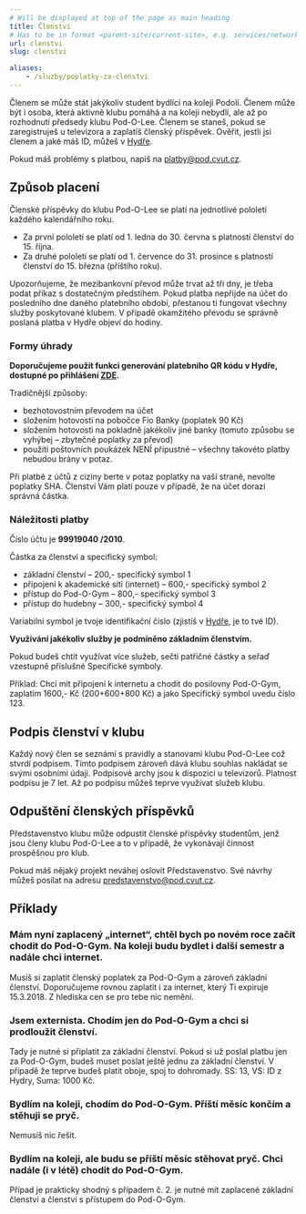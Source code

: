 ```yaml
---
# Will be displayed at top of the page as main heading
title: Členství
# Has to be in format <parent-site/current-site>, e.g. services/network (notice missing slash at the beginning)
url: clenstvi
slug: clenstvi

aliases:
    - /sluzby/poplatky-za-clenstvi
---
```


Členem se může stát jakýkoliv student bydlící na koleji Podolí. Členem může být i osoba, která aktivně klubu pomáhá a na koleji nebydlí, ale až po rozhodnutí předsedy klubu Pod-O-Lee. Členem se staneš, pokud se zaregistruješ u televizora a zaplatíš členský příspěvek. Ověřit, jestli jsi členem a jaké máš ID, můžeš v [Hydře](https://hydra.pod.cvut.cz).

Pokud máš problémy s platbou, napiš na <platby@pod.cvut.cz>.

## Způsob placení

Členské příspěvky do klubu Pod-O-Lee se platí na jednotlivé pololetí každého kalendářního roku.

- Za první pololetí se platí od 1. ledna do 30. června s platností členství do 15. října.
- Za druhé pololetí se platí od 1. července do 31. prosince s platností členství do 15. března (příštího roku).

Upozorňujeme, že mezibankovní převod může trvat až tři dny, je třeba podat příkaz s dostatečným předstihem. Pokud platba nepřijde na účet do posledního dne daného platebního období, přestanou ti fungovat všechny služby poskytované klubem. V případě okamžitého převodu se správně poslaná platba v Hydře objeví do hodiny.

### Formy úhrady

**Doporučujeme použít funkci generování platebního QR kódu v Hydře, dostupné po přihlášení [ZDE](https://hydra.pod.cvut.cz/membership/payments).**

Tradičnější způsoby:

- bezhotovostním převodem na účet
- složením hotovosti na pobočce Fio Banky (poplatek 90 Kč)
- složením hotovosti na pokladně jakékoliv jiné banky (tomuto způsobu se vyhýbej – zbytečné poplatky za převod)
- použití poštovních poukázek NENÍ přípustné – všechny takovéto platby nebudou brány v potaz.

Při platbě z účtů z ciziny berte v potaz poplatky na vaší straně, nevolte poplatky SHA. Členství Vám platí pouze v případě, že na účet dorazí správná částka.

### Náležitosti platby

Číslo účtu je **99919040 /2010**.

Částka za členství a specifický symbol:

- základní členství – 200,- specifický symbol 1
- připojení k akademické síti (internet) – 600,- specifický symbol 2
- přístup do Pod-O-Gym – 800,- specifický symbol 3
- přístup do hudebny – 300,- specifický symbol 4

Variabilní symbol je tvoje identifikační číslo (zjistíš v [Hydře](https://hydra.pod.cvut.cz), je to tvé ID).

**Využívání jakékoliv služby je podmíněno základním členstvím.**

Pokud budeš chtít využívat více služeb, sečti patřičné částky a seřaď vzestupně příslušné Specifické symboly.

Příklad: Chci mít připojení k internetu a chodit do posilovny Pod-O-Gym, zaplatím 1600,- Kč (200+600+800 Kč) a jako Specifický symbol uvedu číslo 123.

## Podpis členství v klubu

Každý nový člen se seznámí s pravidly a stanovami klubu Pod-O-Lee což stvrdí podpisem. Tímto podpisem zároveň dává klubu souhlas nakládat se svými osobními údaji. Podpisové archy jsou k dispozici u televizorů. Platnost podpisu je 7 let. Až po podpisu můžeš teprve využívat služeb klubu.

## Odpuštění členských příspěvků

Představenstvo klubu může odpustit členské příspěvky studentům, jenž jsou členy klubu Pod-O-Lee a to v případě, že vykonávají činnost prospěšnou pro klub.

Pokud máš nějaký projekt neváhej oslovit Představenstvo. Své návrhy můžeš posílat na adresu <predstavenstvo@pod.cvut.cz>.

## Příklady

### Mám nyní zaplacený „internet“, chtěl bych po novém roce začít chodit do Pod-O-Gym. Na koleji budu bydlet i další semestr a nadále chci internet.

Musíš si zaplatit členský poplatek za Pod-O-Gym a zároveň základní členství.
Doporučujeme rovnou zaplatit i za internet, který Ti expiruje 15.3.2018. Z hlediska cen se pro tebe nic nemění.

### Jsem externista. Chodím jen do Pod-O-Gym a chci si prodloužit členství.

Tady je nutné si připlatit za základní členství. Pokud si už poslal platbu jen za Pod-O-Gym, budeš muset poslat ještě jednu za základní členství.
V případě že teprve budeš platit oboje, spoj to dohromady. SS: 13, VS: ID z Hydry, Suma: 1000 Kč.

### Bydlím na koleji, chodím do Pod-O-Gym. Příští měsíc končím a stěhuji se pryč.

Nemusíš nic řešit.

### Bydlím na koleji, ale budu se příští měsíc stěhovat pryč. Chci nadále (i v létě) chodit do Pod-O-Gym.

Případ je prakticky shodný s případem č. 2. je nutné mít zaplacené základní členství a členství s přístupem do Pod-O-Gym.
